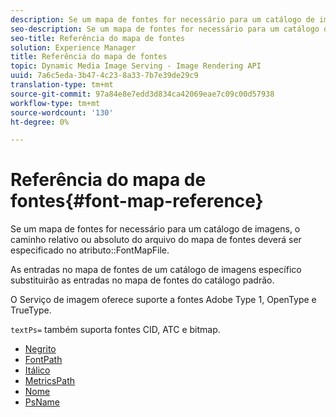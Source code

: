 ```yaml
---
description: Se um mapa de fontes for necessário para um catálogo de imagens, o caminho relativo ou absoluto do arquivo do mapa de fontes deverá ser especificado no atributo FontMapFile.
seo-description: Se um mapa de fontes for necessário para um catálogo de imagens, o caminho relativo ou absoluto do arquivo do mapa de fontes deverá ser especificado no atributo FontMapFile.
seo-title: Referência do mapa de fontes
solution: Experience Manager
title: Referência do mapa de fontes
topic: Dynamic Media Image Serving - Image Rendering API
uuid: 7a6c5eda-3b47-4c23-8a33-7b7e39de29c9
translation-type: tm+mt
source-git-commit: 97a84e8e7edd3d834ca42069eae7c09c00d57938
workflow-type: tm+mt
source-wordcount: '130'
ht-degree: 0%

---
```



# Referência do mapa de fontes{#font-map-reference}

Se um mapa de fontes for necessário para um catálogo de imagens, o caminho relativo ou absoluto do arquivo do mapa de fontes deverá ser especificado no atributo::FontMapFile.

As entradas no mapa de fontes de um catálogo de imagens específico substituirão as entradas no mapa de fontes do catálogo padrão.

O Serviço de imagem oferece suporte a fontes Adobe Type 1, OpenType e TrueType.

`textPs=` também suporta fontes CID, ATC e bitmap.

* [Negrito](r-bold-font.md)
* [FontPath](r-fontpath-font.md)
* [Itálico](r-italic-font.md)
* [MetricsPath](r-metricspath-font.md)
* [Nome](r-name-font.md)
* [PsName](r-psname-font.md)
